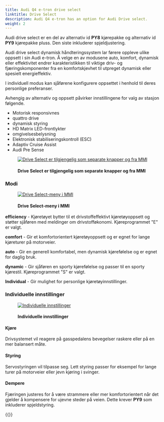 ```yaml
---
title: Audi Q4 e-tron drive select 
linktitle: Drive Select
description: Audi Q4 e-tron has an option for Audi Drive select.
weight: 2
---
```

<!-- markdownlint-disable MD033 -->
Audi drive select er en del av alternativ id **PY8** kjørepakke og alternativ id **PY9** kjørepakke pluss. Den siste inkluderer spjeldjustering.

Audi drive select dynamisk håndteringssystem lar førere oppleve ulike oppsett i sin Audi e-tron.
Å velge en av modusene auto, komfort, dynamisk eller effektivitet endrer karakteristikken til viktige driv- og fjæringskomponenter fra en komfortskjevhet til utpreget dynamisk eller spesielt energieffektiv.

I individuell modus kan sjåførene konfigurere oppsettet i henhold til deres personlige preferanser.

Avhengig av alternativ og oppsett påvirker innstillingene for valg av stasjon følgende.

- Motorisk responsivnes
- quattro drive
- dynamisk styring
- HD Matrix LED-frontlykter
- omgivelsesbelysning
- Elektronisk stabiliseringskontroll (ESC)
- Adaptiv Cruise Assist
- Audi Pre Sense

<figure>
    <a href="https://media.electrichasgoneaudi.net/multimedia/models/q4-e-tron/technology/audidriveselect/driveselectbuttons.jpg">
        <img src="https://media.electrichasgoneaudi.net/multimedia/models/q4-e-tron/technology/audidriveselect/driveselectbuttonss.jpg"
        alt="Drive Select er tilgjengelig som separate knapper og fra MMI" title="Drive Select er tilgjengelig som separate knapper og fra MMI">
    </a>
    <figcaption><h4>Drive Select er tilgjengelig som separate knapper og fra MMI</h4></figcaption>
</figure>

### Modi

<figure>
    <a href="https://media.electrichasgoneaudi.net/multimedia/models/q4-e-tron/technology/audidriveselect/driveselectmenu.jpg">
        <img src="https://media.electrichasgoneaudi.net/multimedia/models/q4-e-tron/technology/audidriveselect/driveselectmenus.jpg"
        alt="Drive Select-meny i MMI" title="Drive Select-meny i MMI">
    </a>
    <figcaption><h4>Drive Select-meny i MMI</h4></figcaption>
</figure>

**efficiency** - Kjøretøyet bytter til et drivstoffeffektivt kjøretøyoppsett og støtter sjåføren med meldinger om drivstofføkonomi. Kjøreprogrammet "E" er valgt.

**comfort** - Gir et komfortorientert kjøretøyoppsett og er egnet for lange kjøreturer på motorveier.

**auto** - Gir en generell komfortabel, men dynamisk kjørefølelse og er egnet for daglig bruk.

**dynamic** - Gir sjåføren en sporty kjørefølelse og passer til en sporty kjørestil. Kjøreprogrammet "S" er valgt.

**Individual** - Gir mulighet for personlige kjøretøyinnstillinger.

### Individuelle innstillinger

<figure>
    <a href="https://media.electrichasgoneaudi.net/multimedia/models/q4-e-tron/technology/audidriveselect/individualsettings.jpg">
        <img src="https://media.electrichasgoneaudi.net/multimedia/models/q4-e-tron/technology/audidriveselect/individualsettingss.jpg"
        alt="Individuelle innstillinger" title="Individuelle innstillinger">
    </a>
    <figcaption><h4>Individuelle innstillinger</h4></figcaption>
</figure>

#### Kjøre

Drivsystemet vil reagere på gasspedalens bevegelser raskere eller på en mer balansert måte.

#### Styring

Servostyringen vil tilpasse seg. Lett styring passer for eksempel for lange turer på motorveier eller jevn kjøring i svinger.

#### Dempere

Fjæringen justeres for å være strammere eller mer komfortorientert når det gjelder å kompensere for ujevne steder på veien.
Dette krever **PY9** som inkluderer spjeldstyring.

{{<children description="true" />}}
